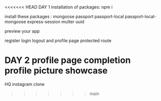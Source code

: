 <<<<<<< HEAD
DAY 1
installation of packages: npm i

install these packages : mongoose passport passport-local passport-local-mongoose express-session multer uuid 

preview your app

register login logout and profile page protected route


DAY 2
profile page completion
profile picture showcase
=======
HQ instagram clone
>>>>>>> main

